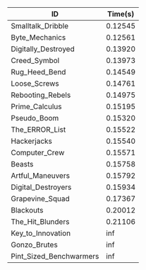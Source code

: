 |ID|Time(s)|
|-|-|
|Smalltalk_Dribble|0.12545|
|Byte_Mechanics|0.12561|
|Digitally_Destroyed|0.13920|
|Creed_Symbol|0.13973|
|Rug_Heed_Bend|0.14549|
|Loose_Screws|0.14761|
|Rebooting_Rebels|0.14975|
|Prime_Calculus|0.15195|
|Pseudo_Boom|0.15320|
|The_ERROR_List|0.15522|
|Hackerjacks|0.15540|
|Computer_Crew|0.15571|
|Beasts|0.15758|
|Artful_Maneuvers|0.15792|
|Digital_Destroyers|0.15934|
|Grapevine_Squad|0.17367|
|Blackouts|0.20012|
|The_Hit_Blunders|0.21106|
|Key_to_Innovation|inf|
|Gonzo_Brutes|inf|
|Pint_Sized_Benchwarmers|inf|
